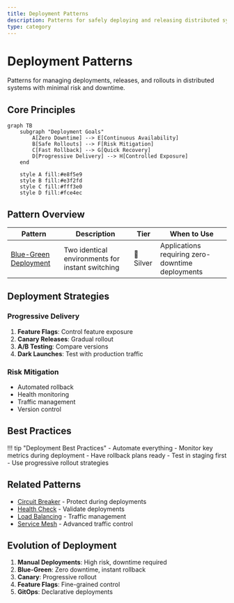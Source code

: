 ```yaml
---
title: Deployment Patterns
description: Patterns for safely deploying and releasing distributed systems
type: category
---
```


# Deployment Patterns

Patterns for managing deployments, releases, and rollouts in distributed systems with minimal risk and downtime.

## Core Principles

```mermaid
graph TB
    subgraph "Deployment Goals"
        A[Zero Downtime] --> E[Continuous Availability]
        B[Safe Rollouts] --> F[Risk Mitigation]
        C[Fast Rollback] --> G[Quick Recovery]
        D[Progressive Delivery] --> H[Controlled Exposure]
    end
    
    style A fill:#e8f5e9
    style B fill:#e3f2fd
    style C fill:#fff3e0
    style D fill:#fce4ec
```

## Pattern Overview

| Pattern | Description | Tier | When to Use |
|---------|-------------|------|------------|
| [Blue-Green Deployment](blue-green-deployment.md) | Two identical environments for instant switching | 🥈 Silver | Applications requiring zero-downtime deployments |

## Deployment Strategies

### Progressive Delivery
1. **Feature Flags**: Control feature exposure
2. **Canary Releases**: Gradual rollout
3. **A/B Testing**: Compare versions
4. **Dark Launches**: Test with production traffic

### Risk Mitigation
- Automated rollback
- Health monitoring
- Traffic management
- Version control

## Best Practices

!!! tip "Deployment Best Practices"
    - Automate everything
    - Monitor key metrics during deployment
    - Have rollback plans ready
    - Test in staging first
    - Use progressive rollout strategies

## Related Patterns
- [Circuit Breaker](../resilience/circuit-breaker.md) - Protect during deployments
- [Health Check](../resilience/health-check.md) - Validate deployments
- [Load Balancing](../scaling/load-balancing.md) - Traffic management
- [Service Mesh](../communication/service-mesh.md) - Advanced traffic control

## Evolution of Deployment
1. **Manual Deployments**: High risk, downtime required
2. **Blue-Green**: Zero downtime, instant rollback
3. **Canary**: Progressive rollout
4. **Feature Flags**: Fine-grained control
5. **GitOps**: Declarative deployments